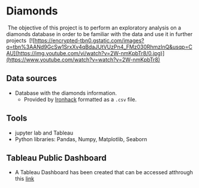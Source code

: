 #  Diamonds 
​
The objective of this project is to perform an exploratory analysis on a diamonds database in order to be familiar with the data and use it in further projects
​
[![https://encrypted-tbn0.gstatic.com/images?q=tbn%3AANd9GcSw1SrxXv4qBdaJUtVUzPn4_FMz030RhmzInQ&usqp=CAU](https://img.youtube.com/vi/watch?v=2W-nmKpbTr8/0.jpg)](https://www.youtube.com/watch?v=watch?v=2W-nmKpbTr8)
​
## Data sources 
 - Database with the diamonds information.
    - Provided by [Ironhack](http://www.potacho.com/files/ironhack/diamonds_train.csv) formatted as a `.csv` file.

## Tools
- jupyter lab and Tableau
- Python libraries: Pandas, Numpy, Matplotlib, Seaborn
 
## Tableau Public Dashboard
- A Tableau Dashboard has been created that can be accessed atthrough this [link](https://public.tableau.com/profile/david.gozalo#!/vizhome/ExploratoryAnalysis_15961337532230/Damonds?publish=yes)





 
